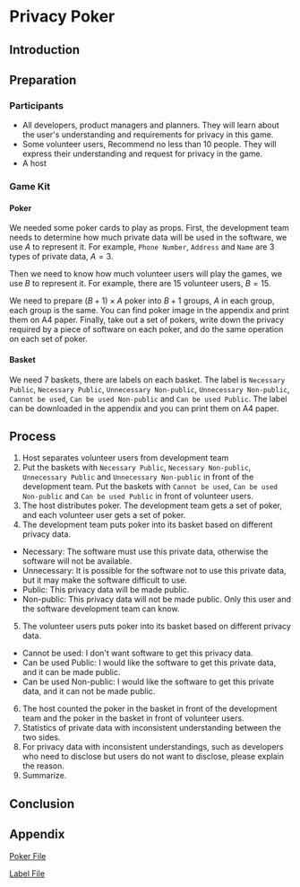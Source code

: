 # Privacy Poker

## Introduction

## Preparation

### Participants

- All developers, product managers and planners. They will learn about the user's understanding and requirements for privacy in this game.
- Some volunteer users, Recommend no less than 10 people. They will express their understanding and request for privacy in the game.
- A host

### Game Kit

#### Poker

We needed some poker cards to play as props. First, the development team needs to determine how much private data will be used in the software, we use $A$ to represent it. For example, `Phone Number`, `Address` and `Name` are $3$ types of private data, $A = 3$.

Then we need to know how much volunteer users will play the games, we use $B$ to represent it. For example, there are $15$ volunteer users, $B = 15$.

We need to prepare $(B+1) \times A$ poker into $B+1$ groups, $A$ in each group, each group is the same. You can find poker image in the appendix and print them on A4 paper. Finally, take out a set of pokers, write down the privacy required by a piece of software on each poker, and do the same operation on each set of poker.

#### Basket

We need 7 baskets, there are labels on each basket. The label is `Necessary Public`, `Necessary Public`, `Unnecessary Non-public`, `Unnecessary Non-public`, `Cannot be used`, `Can be used Non-public` and `Can be used Public`. The label can be downloaded in the appendix and you can print them on A4 paper.

## Process

1. Host separates volunteer users from development team
2. Put the baskets with `Necessary Public`, `Necessary Non-public`, `Unnecessary Public` and `Unnecessary Non-public` in front of the development team. Put the baskets with `Cannot be used`, `Can be used Non-public` and `Can be used Public` in front of volunteer users.
3. The host distributes poker. The development team gets a set of poker, and each volunteer user gets a set of poker.
4. The development team puts poker into its basket based on different privacy data.
  - Necessary: The software must use this private data, otherwise the software will not be available.
  - Unnecessary: It is possible for the software not to use this private data, but it may make the software difficult to use.
  - Public: This privacy data will be made public.
  - Non-public: This privacy data will not be made public. Only this user and the software development team can know.
5. The volunteer users puts poker into its basket based on different privacy data.
  - Cannot be used: I don't want software to get this privacy data.
  - Can be used Public: I would like the software to get this private data, and it can be made public.
  - Can be used Non-public: I would like the software to get this private data, and it can not be made public.
6. The host counted the poker in the basket in front of the development team and the poker in the basket in front of volunteer users.
7. Statistics of private data with inconsistent understanding between the two sides.
8. For privacy data with inconsistent understandings, such as developers who need to disclose but users do not want to disclose, please explain the reason.
9. Summarize.

## Conclusion

## Appendix

[Poker File](appendix/Poker.pdf)

[Label File](appendix/Label.pdf)
